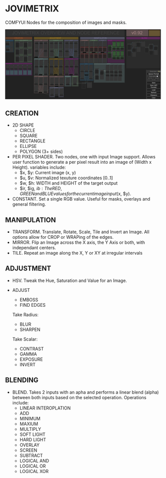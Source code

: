 # JOVIMETRIX
COMFYUI Nodes for the composition of images and masks.

![image](res/overview.png)

CREATION
--------

* 2D SHAPE
  * CIRCLE
  * SQUARE
  * RECTANGLE
  * ELLIPSE
  * POLYGON (3+ sides)
* PER PIXEL SHADER. Two nodes, one with input Image support. Allows user function to generate a per pixel result into an image of (Width x Height). variables include:
  * $x, $y: Current image (x, y)
  * $u, $v: Normalized texuture coordinates [0..1]
  * $w, $h: WIDTH and HEIGHT of the target output
  * $ir, $ig, $ib: The RED, GREEN and BLUE values for the current image input ($x, $y).
* CONSTANT. Set a single RGB value. Useful for masks, overlays and general filtering.

MANIPULATION
--------------

* TRANSFORM. Translate, Rotate, Scale, Tile and Invert an Image. All options allow for CROP or WRAPing of the edges.
* MIRROR. Flip an Image across the X axis, the Y Axis or both, with independant centers.
* TILE. Repeat an image along the X, Y or XY at irregular intervals

ADJUSTMENT
---------

* HSV. Tweak the Hue, Saturation and Value for an Image.

* ADJUST
  * EMBOSS
  * FIND EDGES

  Take Radius:
    * BLUR
    * SHARPEN

  Take Scalar:
    * CONTRAST
    * GAMMA
    * EXPOSURE
    * INVERT

BLENDING
--------

* BLEND. Takes 2 inputs with an apha and performs a linear blend (alpha) between both inputs based on the selected operation. Operations include:
  * LINEAR INTEROPLATION
  * ADD
  * MINIMUM
  * MAXIUM
  * MULTIPLY
  * SOFT LIGHT
  * HARD LIGHT
  * OVERLAY
  * SCREEN
  * SUBTRACT
  * LOGICAL AND
  * LOGICAL OR
  * LOGICAL XOR
